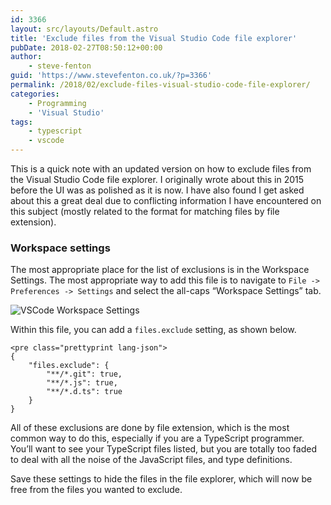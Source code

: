 ```yaml
---
id: 3366
layout: src/layouts/Default.astro
title: 'Exclude files from the Visual Studio Code file explorer'
pubDate: 2018-02-27T08:50:12+00:00
author:
    - steve-fenton
guid: 'https://www.stevefenton.co.uk/?p=3366'
permalink: /2018/02/exclude-files-visual-studio-code-file-explorer/
categories:
    - Programming
    - 'Visual Studio'
tags:
    - typescript
    - vscode
---
```


This is a quick note with an updated version on how to exclude files from the Visual Studio Code file explorer. I originally wrote about this in 2015 before the UI was as polished as it is now. I have also found I get asked about this a great deal due to conflicting information I have encountered on this subject (mostly related to the format for matching files by file extension).

### Workspace settings

The most appropriate place for the list of exclusions is in the Workspace Settings. The most appropriate way to add this file is to navigate to `File -> Preferences -> Settings` and select the all-caps “Workspace Settings” tab.

![VSCode Workspace Settings](https://www.stevefenton.co.uk/wp-content/uploads/2018/02/vscode-settings.png)

Within this file, you can add a `files.exclude` setting, as shown below.

```
<pre class="prettyprint lang-json">
{
    "files.exclude": {
        "**/*.git": true,
        "**/*.js": true,
        "**/*.d.ts": true
    }
}
```

All of these exclusions are done by file extension, which is the most common way to do this, especially if you are a TypeScript programmer. You’ll want to see your TypeScript files listed, but you are totally too faded to deal with all the noise of the JavaScript files, and type definitions.

Save these settings to hide the files in the file explorer, which will now be free from the files you wanted to exclude.